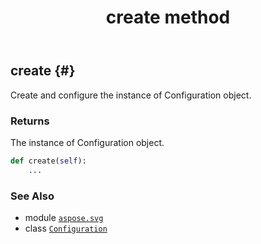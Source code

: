 ﻿---
title: create method
second_title: Aspose.SVG for Python via .NET API References
description: 
type: docs
weight: 20
url: /python-net/aspose.svg/configuration/create/
is_root: false
---

## create {#}

Create and configure the instance of Configuration object.


### Returns 


The instance of Configuration object.


```python
def create(self):
    ...
```





### See Also
* module [`aspose.svg`](../../)
* class [`Configuration`](/svg/python-net/aspose.svg/configuration)
